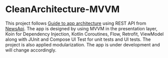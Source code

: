 # CleanArchitecture-MVVM
This project follows [Guide to app architecture](https://developer.android.com/jetpack/guide) using REST API from [NewsApi](https://newsapi.org/). The app is designed by using MVVM in the presentation layer, Koin for Dependency Injection, Kotlin Coroutines, Flow, Retrofit, ViewModel along with JUnit and Compose UI Test for unit tests and UI tests. The project is also applied modularization. The app is under development and will change accordingly.
